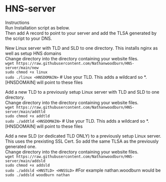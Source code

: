 # HNS-server
Instructions  
Run Installation script as below.  
Then add A record to point to your server and add the TLSA generated by the script to your DNS.  

New Linux server with TLD and SLD to one directory. This installs nginx as well as setup HNS domains  
Change directory into the directory containing your website files.  
`wget https://raw.githubusercontent.com/Nathanwoodburn/HNS-server/main/new`  
`sudo chmod +x linux`  
`sudo ./linux <HNSDOMAIN>` # Use your TLD. This adds a wildcard so *.[HNSDOMAIN] will point to these files  


Add a new TLD to a previously setup Linux server with TLD and SLD to one directory.  
Change directory into the directory containing your website files.  
`wget https://raw.githubusercontent.com/Nathanwoodburn/HNS-server/main/addtld`  
`sudo chmod +x addtld`  
`sudo ./addtld <HNSDOMAIN>` # Use your TLD. This adds a wildcard so *.[HNSDOMAIN] will point to these files  

Add a new SLD (or dedicated TLD ONLY) to a previously setup Linux server. This uses the prexisting SSL Cert. So add the same TLSA as the previously generated one.  
Change directory into the directory containing your website files.  
`wget https://raw.githubusercontent.com/Nathanwoodburn/HNS-server/main/addsld`  
`sudo chmod +x addsld`  
`sudo ./addsld <HNSTLD> <HNSSLD>` #For example nathan.woodburn would be `sudo ./addsld woodburn nathan`  